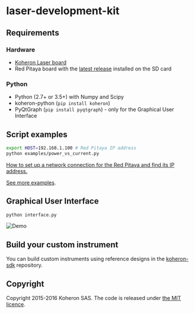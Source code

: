 # laser-development-kit

## Requirements

### Hardware

* [Koheron Laser board](https://www.koheron.com/laser-development-kit)
* Red Pitaya board with the [latest release](https://github.com/Koheron/koheron-sdk/releases/) installed on the SD card

### Python

* Python (2.7+ or 3.5+) with Numpy and Scipy
* koheron-python (`pip install koheron`)
* PyQtGraph (`pip install pyqtgraph`) - only for the Graphical User Interface

## Script examples

```sh
export HOST=192.168.1.100 # Red Pitaya IP address
python examples/power_vs_current.py
```

[How to set up a network connection for the Red Pitaya and find its IP address.](https://www.koheron.com/support/redpitaya-ip-address)

[See more examples](https://github.com/Koheron/laser-development-kit/tree/master/examples).

## Graphical User Interface

```sh
python interface.py
```

![Demo](https://cloud.githubusercontent.com/assets/1735094/9765362/317e8212-5714-11e5-8480-ab3e311260c9.gif)

## Build your custom instrument

You can build custom instruments using reference designs in the [koheron-sdk](https://github.com/Koheron/koheron-sdk) repository.

## Copyright

Copyright 2015-2016 Koheron SAS. The code is released under [the MIT licence](https://github.com/Koheron/laser-development-kit/blob/master/LICENSE).
